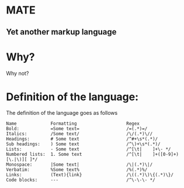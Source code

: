 # MATE
## Yet another markup language


# Why?
Why not?

# Definition of the language:

The definition of the language goes as follows
```
Name             Formatting                   Regex
Bold:            =Some text=                  /=(.*)=/
Italics:         /Some text/                  /\/(.*)\//
Headings:        # Some text                  /^#+\s*(.*)/
Sub headings:    ) Some text                  /^\)+\s*(.*)/
Lists:           - Some text                  /^[\t|    ]+\- */
Numbered lists:  1. Some text                 /^[\t|    ]+([0-9]+)[\.|\)][ ]*/
Monospace:       |Some text|                  /\|(.*)\|/
Verbatim:        %Some text%                  /%(.*)%/
Links:           (Text){link}                 /\((.*)\)\{(.*)\}/
Code blocks:     ---                          /^\-\-\- */
```
